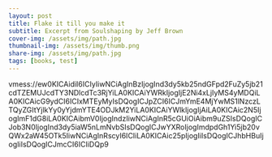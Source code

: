 ```yaml
---
layout: post
title: Flake it till you make it
subtitle: Excerpt from Soulshaping by Jeff Brown
cover-img: /assets/img/path.jpg
thumbnail-img: /assets/img/thumb.png
share-img: /assets/img/path.jpg
tags: [books, test]
---
```


vmess://ew0KICAidiI6ICIyIiwNCiAgInBzIjogInd3dy5kb25ndGFpd2FuZy5jb21cdTZEMUJcdTY3NDlcdTc3RjYiLA0KICAiYWRkIjogIjE2Ni4xLjIyMS4yMDQiLA0KICAicG9ydCI6ICIxMTEyMyIsDQogICJpZCI6ICJmYmE4MjYwMS1lNzczLTQyZGItYjlkYy0yYjdmYTE4ODJkM2YiLA0KICAiYWlkIjogIjAiLA0KICAic2N5IjogImF1dG8iLA0KICAibmV0IjogIndzIiwNCiAgInR5cGUiOiAibm9uZSIsDQogICJob3N0IjogInd3dy5iaW5nLmNvbSIsDQogICJwYXRoIjogImdpdGh1Yi5jb20vQWx2aW45OTk5IiwNCiAgInRscyI6ICIiLA0KICAic25pIjogIiIsDQogICJhbHBuIjogIiIsDQogICJmcCI6ICIiDQp9
